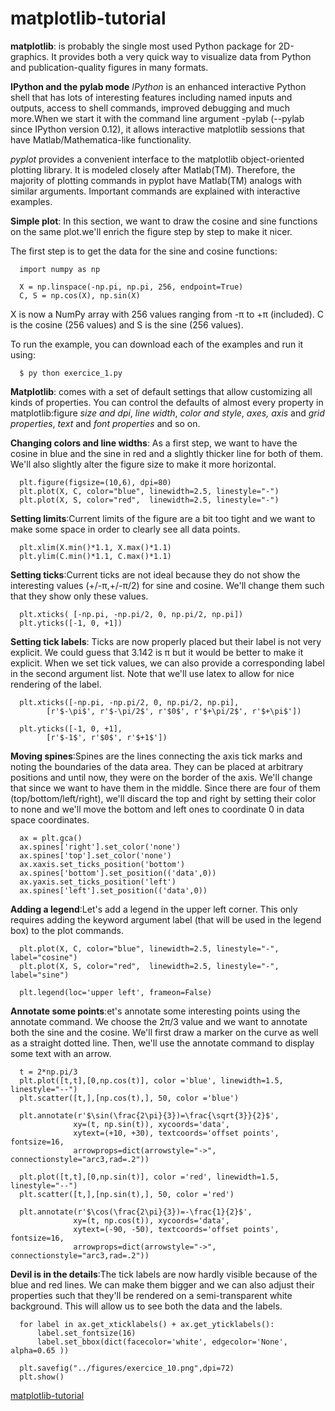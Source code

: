 # matplotlib-tutorial

**matplotlib**: is probably the single most used Python package for 2D-graphics. It provides both a very quick way to visualize data from Python and publication-quality figures in many formats.

**IPython and the pylab mode**
*IPython* is an enhanced interactive Python shell that has lots of interesting features including named inputs and outputs, access to shell commands, improved debugging and much more.When we start it with the command line argument -pylab (--pylab since IPython version 0.12), it allows interactive matplotlib sessions that have Matlab/Mathematica-like functionality.

*pyplot* provides a convenient interface to the matplotlib object-oriented plotting library. It is modeled closely after Matlab(TM). Therefore, the majority of plotting commands in pyplot have Matlab(TM) analogs with similar arguments. Important commands are explained with interactive examples.

**Simple plot**: In this section, we want to draw the cosine and sine functions on the same plot.we'll enrich the figure step by step to make it nicer.

The first step is to get the data for the sine and cosine functions:
```
  import numpy as np

  X = np.linspace(-np.pi, np.pi, 256, endpoint=True)
  C, S = np.cos(X), np.sin(X)
```

X is now a NumPy array with 256 values ranging from -π to +π (included). C is the cosine (256 values) and S is the sine (256 values).

To run the example, you can download each of the examples and run it using:
```
  $ py thon exercice_1.py
```
**Matplotlib**: comes with a set of default settings that allow customizing all kinds of properties. You can control the defaults of almost every property in matplotlib:figure *size and dpi*, *line width*, *color and style*, *axes, axis* and *grid properties*, *text* and *font properties* and so on.

**Changing colors and line widths**: As a first step, we want to have the cosine in blue and the sine in red and a slightly thicker line for both of them. We'll also slightly alter the figure size to make it more horizontal.
```
  plt.figure(figsize=(10,6), dpi=80)
  plt.plot(X, C, color="blue", linewidth=2.5, linestyle="-")
  plt.plot(X, S, color="red",  linewidth=2.5, linestyle="-")
```
**Setting limits**:Current limits of the figure are a bit too tight and we want to make some space in order to clearly see all data points.
```
  plt.xlim(X.min()*1.1, X.max()*1.1)
  plt.ylim(C.min()*1.1, C.max()*1.1)
```

**Setting ticks**:Current ticks are not ideal because they do not show the interesting values (+/-π,+/-π/2) for sine and cosine. We'll change them such that they show only these values.
```
  plt.xticks( [-np.pi, -np.pi/2, 0, np.pi/2, np.pi])
  plt.yticks([-1, 0, +1])
```
**Setting tick labels**: Ticks are now properly placed but their label is not very explicit. We could guess that 3.142 is π but it would be better to make it explicit. When we set tick values, we can also provide a corresponding label in the second argument list. Note that we'll use latex to allow for nice rendering of the label.

```
  plt.xticks([-np.pi, -np.pi/2, 0, np.pi/2, np.pi],
        [r'$-\pi$', r'$-\pi/2$', r'$0$', r'$+\pi/2$', r'$+\pi$'])

  plt.yticks([-1, 0, +1],
        [r'$-1$', r'$0$', r'$+1$'])
```

**Moving spines**:Spines are the lines connecting the axis tick marks and noting the boundaries of the data area. They can be placed at arbitrary positions and until now, they were on the border of the axis. We'll change that since we want to have them in the middle. Since there are four of them (top/bottom/left/right), we'll discard the top and right by setting their color to none and we'll move the bottom and left ones to coordinate 0 in data space coordinates.
```
  ax = plt.gca()
  ax.spines['right'].set_color('none')
  ax.spines['top'].set_color('none')
  ax.xaxis.set_ticks_position('bottom')
  ax.spines['bottom'].set_position(('data',0))
  ax.yaxis.set_ticks_position('left')
  ax.spines['left'].set_position(('data',0))
```

**Adding a legend**:Let's add a legend in the upper left corner. This only requires adding the keyword argument label (that will be used in the legend box) to the plot commands.
```
  plt.plot(X, C, color="blue", linewidth=2.5, linestyle="-", label="cosine")
  plt.plot(X, S, color="red",  linewidth=2.5, linestyle="-", label="sine")

  plt.legend(loc='upper left', frameon=False)
```

**Annotate some points**:et's annotate some interesting points using the annotate command. We choose the 2π/3 value and we want to annotate both the sine and the cosine. We'll first draw a marker on the curve as well as a straight dotted line. Then, we'll use the annotate command to display some text with an arrow.
```
  t = 2*np.pi/3
  plt.plot([t,t],[0,np.cos(t)], color ='blue', linewidth=1.5, linestyle="--")
  plt.scatter([t,],[np.cos(t),], 50, color ='blue')

  plt.annotate(r'$\sin(\frac{2\pi}{3})=\frac{\sqrt{3}}{2}$',
              xy=(t, np.sin(t)), xycoords='data',
              xytext=(+10, +30), textcoords='offset points', fontsize=16,
              arrowprops=dict(arrowstyle="->", connectionstyle="arc3,rad=.2"))

  plt.plot([t,t],[0,np.sin(t)], color ='red', linewidth=1.5, linestyle="--")
  plt.scatter([t,],[np.sin(t),], 50, color ='red')

  plt.annotate(r'$\cos(\frac{2\pi}{3})=-\frac{1}{2}$',
              xy=(t, np.cos(t)), xycoords='data',
              xytext=(-90, -50), textcoords='offset points', fontsize=16,
              arrowprops=dict(arrowstyle="->", connectionstyle="arc3,rad=.2"))
```

**Devil is in the details**:The tick labels are now hardly visible because of the blue and red lines. We can make them bigger and we can also adjust their properties such that they'll be rendered on a semi-transparent white background. This will allow us to see both the data and the labels.
```
  for label in ax.get_xticklabels() + ax.get_yticklabels():
      label.set_fontsize(16)
      label.set_bbox(dict(facecolor='white', edgecolor='None', alpha=0.65 ))
```
```
  plt.savefig("../figures/exercice_10.png",dpi=72)
  plt.show()
```

[matplotlib-tutorial](https://github.com/rougier/matplotlib-tutorial#quick-references)